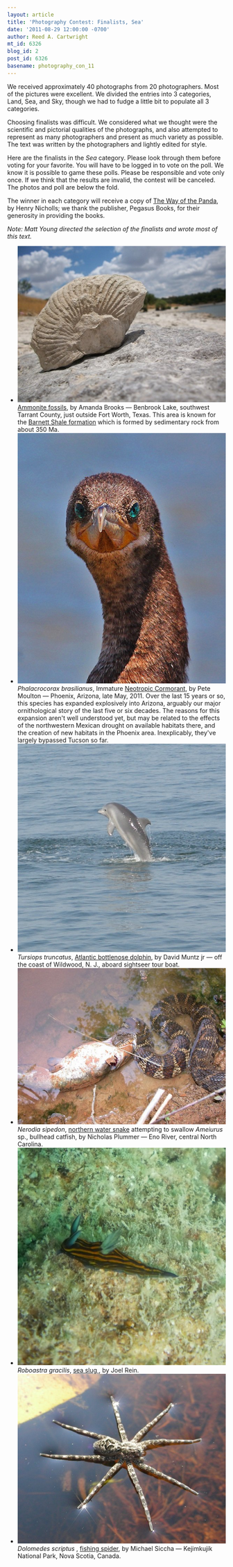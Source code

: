 ```yaml
---
layout: article
title: 'Photography Contest: Finalists, Sea'
date: '2011-08-29 12:00:00 -0700'
author: Reed A. Cartwright
mt_id: 6326
blog_id: 2
post_id: 6326
basename: photography_con_11
---
```

We received approximately 40 photographs from 20 photographers.  Most of the pictures were excellent.  We divided the entries into 3 categories, Land, Sea, and Sky, though we had to fudge a little bit to populate all 3 categories.

Choosing finalists was difficult. We considered what we thought were the scientific and pictorial qualities of the photographs, and also attempted to represent as many photographers and present as much variety as possible. The text was written by the photographers and lightly edited for style.

Here are the finalists in the _Sea_ category.  Please look through them before voting for your favorite.  You will have to be logged in to vote on the poll.  We know it is possible to game these polls.  Please be responsible and vote only once.  If we think that the results are invalid, the contest will be canceled.  The photos and poll are below the fold.

The winner in each category will receive a copy of [The Way of the Panda](http://www.amazon.com/Way-Panda-Henry-Nicholls/dp/1846683688), by Henry Nicholls; we thank the publisher, Pegasus Books, for their generosity in providing the books.

_Note: Matt Young directed the selection of the finalists and wrote most of this text._


<style>
#mygalleryview {
}
.gallery {
background-color: #333 !important;
margin-left: auto;
margin-right: auto;
}
.pointer {
border-bottom-color: #FFF !important;
}
.frame.current .img_wrap {
border-color: #FFF !important;
}
.gallery img {
margin: 0px !important;
}
.frame .img_wrap {
border-width: 3px !important;
}
.panel-overlay {
overflow:auto !important;
} 
</style>
<ul id="mygalleryview" >
<li><img src="/uploads/2011/Brooks%20Ammonite%202.jpg" />
<div class="panel-overlay">
<a href="en.wikipedia.org/wiki/Ammonite">Ammonite fossils</a>, by Amanda Brooks &mdash; Benbrook Lake, southwest Tarrant County, just outside Fort Worth, Texas. This area is known for the <a href="http://geology.com/research/barnett-shale-gas.shtml">Barnett Shale formation</a> which is formed by sedimentary rock from about 350 Ma.
</div>
</li>
<li><img src="/uploads/2011/Moulton.Phalacrocorax_brasilianus_imm.jpg" />
<div class="panel-overlay">
<i>Phalacrocorax brasilianus</i>, Immature <a href="http://www.allaboutbirds.org/guide/Neotropic_Cormorant/lifehistory">Neotropic Cormorant</a>, by Pete Moulton &mdash; Phoenix, Arizona, late May, 2011. Over the last 15 years or so, this species has expanded explosively into Arizona, arguably our major ornithological story of the last five or six decades. The reasons for this expansion aren't well understood yet, but may be related to the effects of the northwestern Mexican drought on available habitats there, and the creation of new habitats in the Phoenix area. Inexplicably, they've largely bypassed Tucson so far.
</div>
</li>
<li><img src="/uploads/2011/muntz_atlantic_bottlenose_dolphin.jpg" />
<div class="panel-overlay">
<i>Tursiops truncatus</i>, <a href="http://www.aqua.org/animals_atlanticbottlenosedolphin.html">Atlantic bottlenose dolphin</a>, by David Muntz jr &mdash; off the coast of Wildwood, N. J., aboard sightseer tour boat. 
</div>
</li>
<li><img src="/uploads/2011/plummer.Nerodia_and_Ameiurus.jpg" />
<div class="panel-overlay">
<i>Nerodia sipedon</i>, <a href="http://www.herpsofnc.org/herps_of_nc/snakes/Nersip/Ner_sip.html">northern water snake</a> attempting to swallow <i>Ameiurus</i> sp., bullhead catfish, by Nicholas Plummer &mdash; Eno River, central North Carolina.
</div>
</li>
<li><img src="/uploads/2011/Rein.Roboastra_gracilis.jpg" />
<div class="panel-overlay">
<i>Roboastra gracilis</i>, <a href="http://www.seaslugforum.net/find/robograc">sea slug </a>, by Joel Rein. 
</div>
</li>
<li><img src="/uploads/2011/Siccha.Dolomedes_scriptus.jpg" />
<div class="panel-overlay">
<i>Dolomedes scriptus </i>, <a href="http://bugguide.net/node/view/38828">fishing spider</a>, by Michael Siccha &mdash; Kejimkujik National Park, Nova Scotia, Canada.
</div>
</li>
</ul>
<script>
$(function(){
$('#mygalleryview').galleryView({
panel_width: 600,
panel_height: 450,
frame_width: 100,
frame_height: 100,
nav_theme: '/scripts/ext/themes/light',
transition_interval: 0
});
});
</script>
